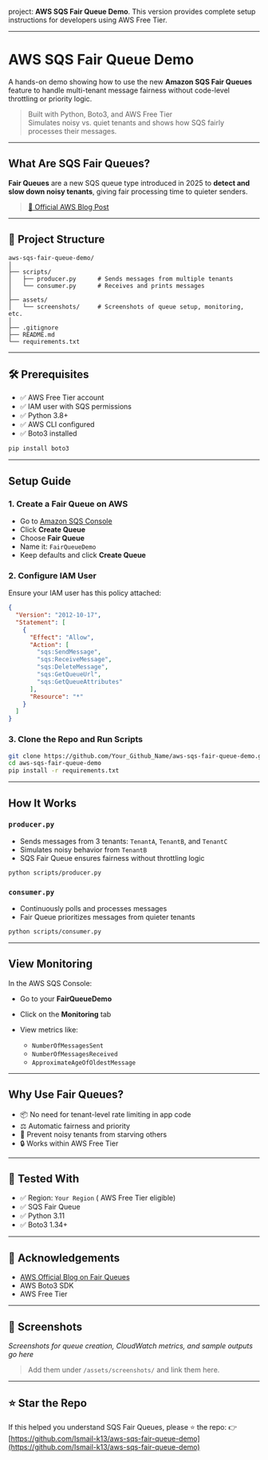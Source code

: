 project: **AWS SQS Fair Queue Demo**. This version provides complete setup instructions for developers using AWS Free Tier.

---
# AWS SQS Fair Queue Demo

A hands-on demo showing how to use the new **Amazon SQS Fair Queues** feature to handle multi-tenant message fairness without code-level throttling or priority logic.

>  Built with Python, Boto3, and AWS Free Tier  
>  Simulates noisy vs. quiet tenants and shows how SQS fairly processes their messages.

---

## What Are SQS Fair Queues?

**Fair Queues** are a new SQS queue type introduced in 2025 to **detect and slow down noisy tenants**, giving fair processing time to quieter senders.

> [🔗 Official AWS Blog Post](https://aws.amazon.com/blogs/aws/amazon-sqs-fair-queues-now-available/)

---

## 📁 Project Structure

```text
aws-sqs-fair-queue-demo/
│
├── scripts/
│   ├── producer.py      # Sends messages from multiple tenants
│   └── consumer.py      # Receives and prints messages
│
├── assets/
│   └── screenshots/     # Screenshots of queue setup, monitoring, etc.
│
├── .gitignore
├── README.md
└── requirements.txt
````

---

## 🛠️ Prerequisites

* ✅ AWS Free Tier account
* ✅ IAM user with SQS permissions
* ✅ Python 3.8+
* ✅ AWS CLI configured
* ✅ Boto3 installed

```bash
pip install boto3
```

---

##  Setup Guide

### 1. Create a Fair Queue on AWS

* Go to [Amazon SQS Console](https://console.aws.amazon.com/sqs/)
* Click **Create Queue**
* Choose **Fair Queue**
* Name it: `FairQueueDemo`
* Keep defaults and click **Create Queue**

### 2. Configure IAM User

Ensure your IAM user has this policy attached:

```json
{
  "Version": "2012-10-17",
  "Statement": [
    {
      "Effect": "Allow",
      "Action": [
        "sqs:SendMessage",
        "sqs:ReceiveMessage",
        "sqs:DeleteMessage",
        "sqs:GetQueueUrl",
        "sqs:GetQueueAttributes"
      ],
      "Resource": "*"
    }
  ]
}
```

### 3. Clone the Repo and Run Scripts

```bash
git clone https://github.com/Your_Github_Name/aws-sqs-fair-queue-demo.git
cd aws-sqs-fair-queue-demo
pip install -r requirements.txt
```

---

##  How It Works

### `producer.py`

* Sends messages from 3 tenants: `TenantA`, `TenantB`, and `TenantC`
* Simulates noisy behavior from `TenantB`
* SQS Fair Queue ensures fairness without throttling logic

```bash
python scripts/producer.py
```

###  `consumer.py`

* Continuously polls and processes messages
* Fair Queue prioritizes messages from quieter tenants

```bash
python scripts/consumer.py
```

---

##  View Monitoring

In the AWS SQS Console:

* Go to your **FairQueueDemo**
* Click on the **Monitoring** tab
* View metrics like:

  * `NumberOfMessagesSent`
  * `NumberOfMessagesReceived`
  * `ApproximateAgeOfOldestMessage`

---

##  Why Use Fair Queues?

* 📦 No need for tenant-level rate limiting in app code
* ⚖️ Automatic fairness and priority
* 🚫 Prevent noisy tenants from starving others
* 🔒 Works within AWS Free Tier

---

## 🧪 Tested With

* ✅ Region: `Your Region` ( AWS Free Tier eligible)
* ✅ SQS Fair Queue
* ✅ Python 3.11
* ✅ Boto3 1.34+

---

## 🙌 Acknowledgements

* [AWS Official Blog on Fair Queues](https://aws.amazon.com/blogs/aws/amazon-sqs-fair-queues-now-available/)
* AWS Boto3 SDK
* AWS Free Tier

---

## 📸 Screenshots

*Screenshots for queue creation, CloudWatch metrics, and sample outputs go here*

> Add them under `/assets/screenshots/` and link them here.

---

## ⭐️ Star the Repo

If this helped you understand SQS Fair Queues, please ⭐️ the repo:
👉 [https://github.com/Ismail-k13/aws-sqs-fair-queue-demo](https://github.com/Ismail-k13/aws-sqs-fair-queue-demo)

```